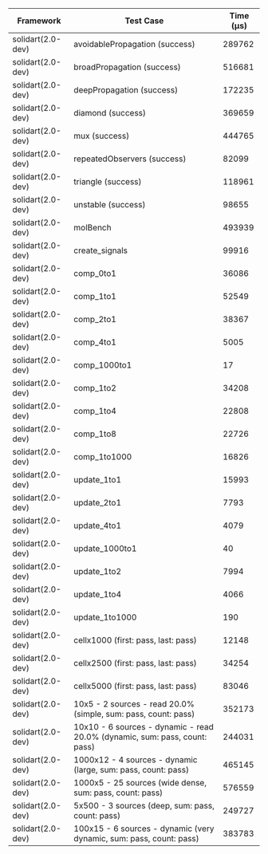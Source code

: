 | Framework | Test Case | Time (μs) |
| --- | --- | --- |
| solidart(2.0-dev) | avoidablePropagation (success) | 289762 |
| solidart(2.0-dev) | broadPropagation (success) | 516681 |
| solidart(2.0-dev) | deepPropagation (success) | 172235 |
| solidart(2.0-dev) | diamond (success) | 369659 |
| solidart(2.0-dev) | mux (success) | 444765 |
| solidart(2.0-dev) | repeatedObservers (success) | 82099 |
| solidart(2.0-dev) | triangle (success) | 118961 |
| solidart(2.0-dev) | unstable (success) | 98655 |
| solidart(2.0-dev) | molBench | 493939 |
| solidart(2.0-dev) | create_signals | 99916 |
| solidart(2.0-dev) | comp_0to1 | 36086 |
| solidart(2.0-dev) | comp_1to1 | 52549 |
| solidart(2.0-dev) | comp_2to1 | 38367 |
| solidart(2.0-dev) | comp_4to1 | 5005 |
| solidart(2.0-dev) | comp_1000to1 | 17 |
| solidart(2.0-dev) | comp_1to2 | 34208 |
| solidart(2.0-dev) | comp_1to4 | 22808 |
| solidart(2.0-dev) | comp_1to8 | 22726 |
| solidart(2.0-dev) | comp_1to1000 | 16826 |
| solidart(2.0-dev) | update_1to1 | 15993 |
| solidart(2.0-dev) | update_2to1 | 7793 |
| solidart(2.0-dev) | update_4to1 | 4079 |
| solidart(2.0-dev) | update_1000to1 | 40 |
| solidart(2.0-dev) | update_1to2 | 7994 |
| solidart(2.0-dev) | update_1to4 | 4066 |
| solidart(2.0-dev) | update_1to1000 | 190 |
| solidart(2.0-dev) | cellx1000 (first: pass, last: pass) | 12148 |
| solidart(2.0-dev) | cellx2500 (first: pass, last: pass) | 34254 |
| solidart(2.0-dev) | cellx5000 (first: pass, last: pass) | 83046 |
| solidart(2.0-dev) | 10x5 - 2 sources - read 20.0% (simple, sum: pass, count: pass) | 352173 |
| solidart(2.0-dev) | 10x10 - 6 sources - dynamic - read 20.0% (dynamic, sum: pass, count: pass) | 244031 |
| solidart(2.0-dev) | 1000x12 - 4 sources - dynamic (large, sum: pass, count: pass) | 465145 |
| solidart(2.0-dev) | 1000x5 - 25 sources (wide dense, sum: pass, count: pass) | 576559 |
| solidart(2.0-dev) | 5x500 - 3 sources (deep, sum: pass, count: pass) | 249727 |
| solidart(2.0-dev) | 100x15 - 6 sources - dynamic (very dynamic, sum: pass, count: pass) | 383783 |
